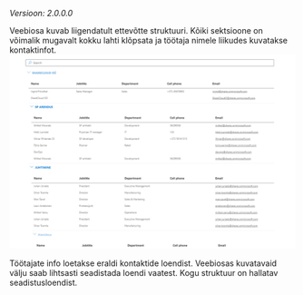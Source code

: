 *Versioon: 2.0.0.0*

Veebiosa kuvab liigendatult ettevõtte struktuuri. Kõiki sektsioone on võimalik mugavalt kokku lahti klõpsata ja töötaja nimele liikudes kuvatakse kontaktinfot.
![](images/orgStructure/orgstr.gif)

Töötajate info loetakse eraldi kontaktide loendist. Veebiosas kuvatavaid välju saab lihtsasti seadistada loendi vaatest. Kogu struktuur on hallatav seadistusloendist.
